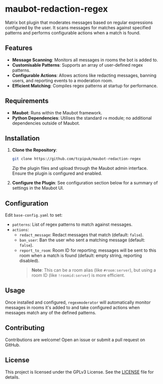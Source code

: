 # maubot-redaction-regex

Matrix bot plugin that moderates messages based on regular expressions configured by the user.
It scans messages for matches against specified patterns and performs configurable actions when
a match is found.

## Features

- **Message Scanning**: Monitors all messages in rooms the bot is added to.
- **Customisable Patterns**: Supports an array of user-defined regex patterns.
- **Configurable Actions**: Allows actions like redacting messages, banning users, and reporting
  events to a moderation room.
- **Efficient Matching**: Compiles regex patterns at startup for performance.

## Requirements

- **Maubot**: Runs within the Maubot framework.
- **Python Dependencies**: Utilises the standard `re` module; no additional dependencies outside
  of Maubot.

## Installation

1. **Clone the Repository**:

   ```bash
   git clone https://github.com/tcpipuk/maubot-redaction-regex
   ```

   Zip the plugin files and upload through the Maubot admin interface. Ensure the plugin is
   configured and enabled.

2. **Configure the Plugin**:
   See configuration section below for a summary of settings in the Maubot UI.

## Configuration

Edit `base-config.yaml` to set:

- `patterns`: List of regex patterns to match against messages.
- `actions`:
  - `redact_message`: Redact messages that match (default: `false`).
  - `ban_user`: Ban the user who sent a matching message (default: `false`).
  - `report_to_room`: Room ID for reporting; messages will be sent to this room when a match
    is found (default: empty string, reporting disabled).
    > **Note**: This can be a room alias (like `#room:server`), but using a room ID
    > (like `!roomid:server`) is more efficient.

## Usage

Once installed and configured, `regexmoderator` will automatically monitor messages in rooms
it's added to and take configured actions when messages match any of the defined patterns.

## Contributing

Contributions are welcome! Open an issue or submit a pull request on GitHub.

## License

This project is licensed under the GPLv3 License. See the [LICENSE](LICENSE) file for details.
